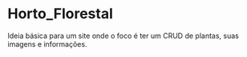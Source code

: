 # Horto_Florestal
Ideia básica para um site onde o foco é ter um CRUD de plantas, suas imagens e informações.
